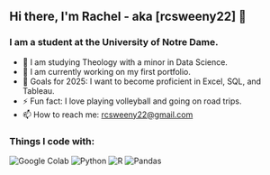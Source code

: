 ## Hi there, I'm Rachel - aka [rcsweeny22] 👋

### I am a student at the University of Notre Dame.

- 🔭  I am studying Theology with a minor in Data Science. 
- 🌱  I am currently working on my first portfolio.
- 🥅  Goals for 2025: I want to become proficient in Excel, SQL, and Tableau. 
- ⚡ Fun fact: I love playing volleyball and going on road trips.
- 📫 How to reach me: rcsweeny22@gmail.com

### Things I code with:</h3>
<p>
  <img alt="Google Colab" src="https://img.shields.io/badge/-Google Colab-45b8d8?style=flat-square&logo=googlecolab&logoColor=white" />
  <img alt="Python" src="https://img.shields.io/badge/-Python-8DD6F9?style=flat-square&logo=python&logoColor=white" /> 
  <img alt="R" src="https://img.shields.io/badge/-R-46a2f1?style=flat-square&logo=r&logoColor=white" />
  <img alt="Pandas" src="https://img.shields.io/badge/-Pandas-46a2f1?style=flat-square&logo=pandas&logoColor=white" />

<!--
**rcsweeny22/rcsweeny22** is a ✨ _special_ ✨ repository because its `README.md` (this file) appears on your GitHub profile.

Here are some ideas to get you started:

- 🔭 I’m currently working on ...
- 🌱 I’m currently learning ...
- 👯 I’m looking to collaborate on ...
- 🤔 I’m looking for help with ...
- 💬 Ask me about ...
- 📫 How to reach me: ...
- 😄 Pronouns: ...
- ⚡ Fun fact: ...
-->
